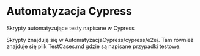 # Automatyzacja Cypress
Skrypty automatyzujące testy napisane w Cypress

Skrypty znajdują się w AutomatyzacjaCypress/cypress/e2e/. Tam również znajduje się plik TestCases.md gdzie są napisane przypadki testowe.

